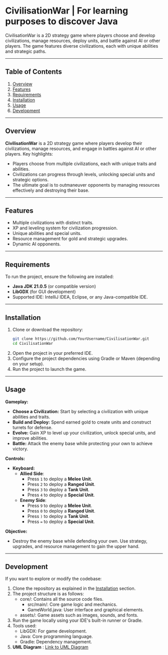 # CivilisationWar | For learning purposes to discover Java 

CivilisationWar is a 2D strategy game where players choose and develop civilizations, manage resources, deploy units, and battle against AI or other players. The game features diverse civilizations, each with unique abilities and strategic paths.

---

## Table of Contents
1. [Overview](#overview)
2. [Features](#features)
3. [Requirements](#requirements)
4. [Installation](#installation)
5. [Usage](#usage)
6. [Development](#development)

---

## Overview
**CivilisationWar** is a 2D strategy game where players develop their civilizations, manage resources, and engage in battles against AI or other players.
Key highlights:
- Players choose from multiple civilizations, each with unique traits and abilities.
- Civilizations can progress through levels, unlocking special units and strategic options.
- The ultimate goal is to outmaneuver opponents by managing resources effectively and destroying their base.

---

## Features
- Multiple civilizations with distinct traits.
- XP and leveling system for civilization progression.
- Unique abilities and special units.
- Resource management for gold and strategic upgrades.
- Dynamic AI opponents.

---

## Requirements
To run the project, ensure the following are installed:
- **Java JDK 21.0.5** (or compatible version)
- **LibGDX** (for GUI development)
- Supported IDE: IntelliJ IDEA, Eclipse, or any Java-compatible IDE.

---

## Installation
1. Clone or download the repository:
   ```bash
   git clone https://github.com/YourUsername/CivilisationWar.git
   cd CivilisationWar
   ```
2. Open the project in your preferred IDE.
3. Configure the project dependencies using Gradle or Maven (depending on your setup).
4. Run the project to launch the game.

---

## Usage
**Gameplay:**

- **Choose a Civilization:** Start by selecting a civilization with unique abilities and traits.
- **Build and Deploy:** Spend earned gold to create units and construct turrets for defense.
- **Evolve:** Gain XP to level up your civilization, unlock special units, and improve abilities.
- **Battle:** Attack the enemy base while protecting your own to achieve victory.

**Controls:**

- **Keyboard:** 
    - **Allied Side**:
        - Press `1` to deploy a **Melee Unit**.
        - Press `2` to deploy a **Ranged Unit**.
        - Press `3` to deploy a **Tank Unit**.
        - Press `4` to deploy a **Special Unit**.
    - **Enemy Side**:
         - Press `9` to deploy a **Melee Unit**.
         - Press `0` to deploy a **Ranged Unit**.
         - Press `)` to deploy a **Tank Unit**.
         - Press `=` to deploy a **Special Unit**.

**Objective:**

- Destroy the enemy base while defending your own. Use strategy, upgrades, and resource management to gain the upper hand.

---

## Development
If you want to explore or modify the codebase:

1. Clone the repository as explained in the [Installation](#installation) section.
2. The project structure is as follows:
   - core/: Contains all the source code files. 
     - src/main/: Core game logic and mechanics.
     - GameWorld.java: User interface and graphical elements.
   - assets/: Game assets such as images, sounds, and fonts.
3. Run the game locally using your IDE's built-in runner or Gradle.
4. Tools used:
   - LibGDX: For game development.
   - Java: Core programming language.
   - Gradle: Dependency management.
5. **UML Diagram** : [Link to UML Diagram](https://lucid.app/lucidchart/e8ddc87b-dfe2-4068-8c71-c3b77e91c07d/edit?invitationId=inv_fd67713f-19a8-48e6-8fc8-d214e3880311&page=0_0#)


